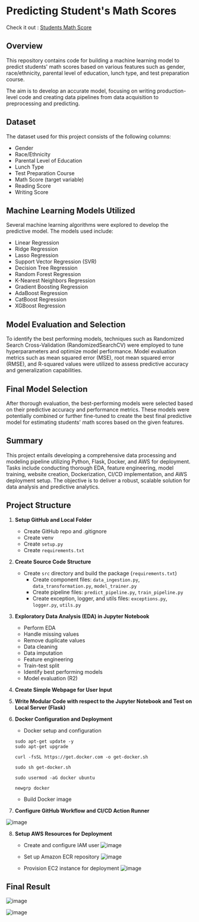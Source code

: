 # Predicting Student's Math Scores

Check it out : [Students Math Score](https://students-math-score.streamlit.app/)


## Overview
This repository contains code for building a machine learning model to predict students' math scores based on various features such as gender, race/ethnicity, parental level of education, lunch type, and test preparation course. <br>

The aim is to develop an accurate model, focusing on writing production-level code and creating data pipelines from data acquisition to preprocessing and predicting.

## Dataset
The dataset used for this project consists of the following columns:
- Gender
- Race/Ethnicity
- Parental Level of Education
- Lunch Type
- Test Preparation Course
- Math Score (target variable)
- Reading Score
- Writing Score

## Machine Learning Models Utilized
Several machine learning algorithms were explored to develop the predictive model. The models used include:
- Linear Regression
- Ridge Regression
- Lasso Regression
- Support Vector Regression (SVR)
- Decision Tree Regression
- Random Forest Regression
- K-Nearest Neighbors Regression
- Gradient Boosting Regression
- AdaBoost Regression
- CatBoost Regression
- XGBoost Regression

## Model Evaluation and Selection
To identify the best performing models, techniques such as Randomized Search Cross-Validation (RandomizedSearchCV) were employed to tune hyperparameters and optimize model performance. Model evaluation metrics such as mean squared error (MSE), root mean squared error (RMSE), and R-squared values were utilized to assess predictive accuracy and generalization capabilities.

## Final Model Selection
After thorough evaluation, the best-performing models were selected based on their predictive accuracy and performance metrics. These models were potentially combined or further fine-tuned to create the best final predictive model for estimating students' math scores based on the given features.

## Summary 
This project entails developing a comprehensive data processing and modeling pipeline utilizing Python, Flask, Docker, and AWS for deployment. Tasks include conducting thorough EDA, feature engineering, model training, website creation, Dockerization, CI/CD implementation, and AWS deployment setup. The objective is to deliver a robust, scalable solution for data analysis and predictive analytics.

## Project Structure
1. **Setup GitHub and Local Folder**
    * Create GitHub repo and .gitignore
    * Create venv
    * Create `setup.py`
    * Create `requirements.txt` 

2. **Create Source Code Structure**
    * Create `src` directory and build the package (`requirements.txt`)
        * Create component files: `data_ingestion.py`, `data_transformation.py`, `model_trainer.py`
        * Create pipeline files: `predict_pipeline.py`, `train_pipeline.py`
        * Create exception, logger, and utils files: `exceptions.py`, `logger.py`, `utils.py`

3. **Exploratory Data Analysis (EDA) in Jupyter Notebook**
    * Perform EDA
    * Handle missing values
    * Remove duplicate values
    * Data cleaning
    * Data imputation
    * Feature engineering
    * Train-test split
    * Identify best performing models
    * Model evaluation (R2)

4. **Create Simple Webpage for User Input**

5. **Write Modular Code with respect to the Jupyter Notebook and Test on Local Server (Flask)**

6. **Docker Configuration and Deployment**
    * Docker setup and configuration
    ```
    sudo apt-get update -y
    sudo apt-get upgrade

    curl -fsSL https://get.docker.com -o get-docker.sh

    sudo sh get-docker.sh

    sudo usermod -aG docker ubuntu

    newgrp docker
    ```
    * Build Docker image

7. **Configure GitHub Workflow and CI/CD Action Runner**

![image](https://github.com/Shlok-21/StudentsPerformance/assets/91182775/516902df-11bb-4f1c-a082-4ba15e1e7ad7)


8. **Setup AWS Resources for Deployment**

    * Create and configure IAM user
![image](https://github.com/Shlok-21/StudentsPerformance/assets/91182775/d9a88d6a-7a65-4ded-9c53-ef8f0d03f782)

    * Set up Amazon ECR repository
![image](https://github.com/Shlok-21/StudentsPerformance/assets/91182775/2d6a8cfb-1c29-4816-bdb7-710a700274d2)

    * Provision EC2 instance for deployment
![image](https://github.com/Shlok-21/StudentsPerformance/assets/91182775/fe508e29-c461-4197-aff8-faf77d128cfe)


## Final Result
![image](https://github.com/Shlok-21/StudentsPerformance/assets/91182775/1070550f-50cd-4ab1-9834-ac2954024545)

![image](https://github.com/Shlok-21/StudentsPerformance/assets/91182775/99254c10-4692-44c7-8e6d-76bcd0663713)
